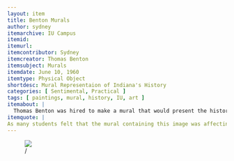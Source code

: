 ```yaml
---
layout: item
title: Benton Murals
author: sydney
itemarchive: IU Campus
itemid: 
itemurl: 
itemcontributor: Sydney 
itemcreator: Thomas Benton
itemsubject: Murals
itemdate: June 10, 1960
itemtype: Physical Object
shortdesc: Mural Representaion of Indiana's History
categories: [ Sentimental, Practical ]
tags: [ paintings, mural, history, IU, art ]
itemabout: |
  Thomas Benton was hired to make a mural that would present the history of Indiana for the Chicago World’s Fair, in 1933. These murals have sparked controversy as one particular panel contains a depiction of the Ku Klux Klan. 
itemquote: |
As many students felt that the mural containing this image was affecting their learning, the room in Woodburn hall that contains it no longer holds class. 
---
```


<figure>
  <img src="https://www.jstor.org/stable/27792973?seq=2#metadata_info_tab_contents"/>
  <figcaption>  /</figcaption>
</figure>
